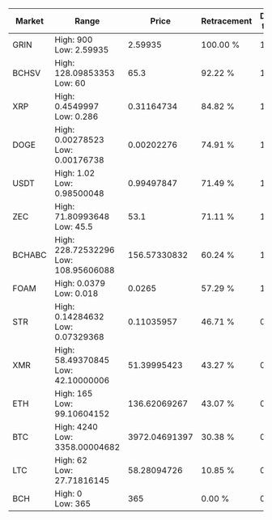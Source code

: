 | Market | Range | Price| Retracement | Doubles to 50% |
| --- | --- | --- | --- | --- |
| GRIN | High: 900<br />Low: 2.59935 | 2.59935 | 100.00 % | 173.62 |
| BCHSV | High: 128.09853353<br />Low: 60 | 65.3 | 92.22 % | 1.44 |
| XRP | High: 0.4549997<br />Low: 0.286 | 0.31164734 | 84.82 % | 1.19 |
| DOGE | High: 0.00278523<br />Low: 0.00176738 | 0.00202276 | 74.91 % | 1.13 |
| USDT | High: 1.02<br />Low: 0.98500048 | 0.99497847 | 71.49 % | 1.01 |
| ZEC | High: 71.80993648<br />Low: 45.5 | 53.1 | 71.11 % | 1.10 |
| BCHABC | High: 228.72532296<br />Low: 108.95606088 | 156.57330832 | 60.24 % | 1.08 |
| FOAM | High: 0.0379<br />Low: 0.018 | 0.0265 | 57.29 % | 1.05 |
| STR | High: 0.14284632<br />Low: 0.07329368 | 0.11035957 | 46.71 % | 0.00 |
| XMR | High: 58.49370845<br />Low: 42.10000006 | 51.39995423 | 43.27 % | 0.00 |
| ETH | High: 165<br />Low: 99.10604152 | 136.62069267 | 43.07 % | 0.00 |
| BTC | High: 4240<br />Low: 3358.00004682 | 3972.04691397 | 30.38 % | 0.00 |
| LTC | High: 62<br />Low: 27.71816145 | 58.28094726 | 10.85 % | 0.00 |
| BCH | High: 0<br />Low: 365 | 365 | 0.00 % | 0.00 |
